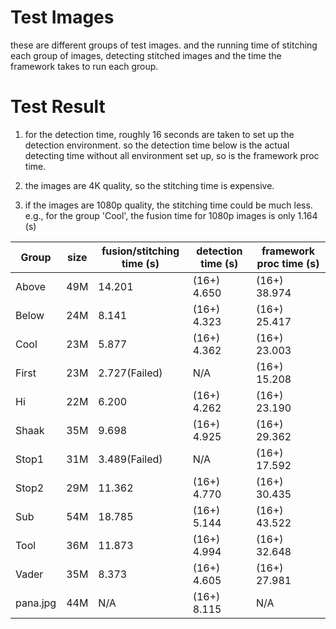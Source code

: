 # Test Images
these are different groups of test images. and the running time of 
stitching each group of images, detecting stitched images and the
time the framework takes to run each group.

# Test Result
1. for the detection time, roughly 16 seconds are taken to set up the detection environment.
so the detection time below is the actual detecting time without all environment set up, so is
the framework proc time.

2. the images are 4K quality, so the stitching time is expensive.
3. if the images are 1080p quality, the stitching time could be much less. 
e.g., for the group 'Cool', the fusion time for 1080p images is only 1.164 (s)

|Group     |  size  | fusion/stitching time (s) | detection time (s)| framework proc time (s)|
|----------|--------|---------------------------|-------------------|------------------------|
|Above     |  49M   |      14.201               |  (16+) 4.650      |   (16+) 38.974         |
|Below     |  24M   |      8.141                |  (16+) 4.323      |   (16+) 25.417         |
|Cool      |  23M   |      5.877                |  (16+) 4.362      |   (16+) 23.003         |
|First     |  23M   |      2.727(Failed)        |        N/A        |   (16+) 15.208         |
|Hi        |  22M   |      6.200                |  (16+) 4.262      |   (16+) 23.190         |
|Shaak     |  35M   |      9.698                |  (16+) 4.925      |   (16+) 29.362         |
|Stop1     |  31M   |      3.489(Failed)        |        N/A        |   (16+) 17.592         |
|Stop2     |  29M   |      11.362               |  (16+) 4.770      |   (16+) 30.435         |
|Sub       |  54M   |      18.785               |  (16+) 5.144      |   (16+) 43.522         |
|Tool      |  36M   |      11.873               |  (16+) 4.994      |   (16+) 32.648         |
|Vader     |  35M   |      8.373                |  (16+) 4.605      |   (16+) 27.981         |
|pana.jpg  |  44M   |      N/A                  |  (16+) 8.115      |         N/A            |
